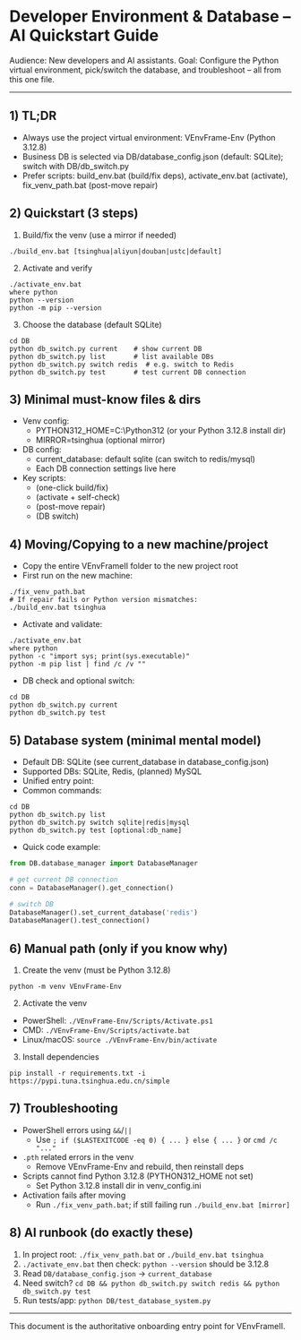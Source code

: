 # Developer Environment & Database – AI Quickstart Guide

Audience: New developers and AI assistants. Goal: Configure the Python virtual environment, pick/switch the database, and troubleshoot – all from this one file.

---

## 1) TL;DR
- Always use the project virtual environment: VEnvFrame-Env (Python 3.12.8)
- Business DB is selected via DB/database_config.json (default: SQLite); switch with DB/db_switch.py
- Prefer scripts: build_env.bat (build/fix deps), activate_env.bat (activate), fix_venv_path.bat (post-move repair)

## 2) Quickstart (3 steps)
1. Build/fix the venv (use a mirror if needed)
```
./build_env.bat [tsinghua|aliyun|douban|ustc|default]
```
2. Activate and verify
```
./activate_env.bat
where python
python --version
python -m pip --version
```
3. Choose the database (default SQLite)
```
cd DB
python db_switch.py current    # show current DB
python db_switch.py list       # list available DBs
python db_switch.py switch redis  # e.g. switch to Redis
python db_switch.py test       # test current DB connection
```

## 3) Minimal must-know files & dirs
- Venv config: <mcfile name="venv_config.ini" path="d:\Trae_Project\VEnvFrameII\venv_config.ini"></mcfile>
  - PYTHON312_HOME=C:\Python312 (or your Python 3.12.8 install dir)
  - MIRROR=tsinghua (optional mirror)
- DB config: <mcfile name="database_config.json" path="d:\Trae_Project\VEnvFrameII\DB\database_config.json"></mcfile>
  - current_database: default sqlite (can switch to redis/mysql)
  - Each DB connection settings live here
- Key scripts:
  - <mcfile name="build_env.bat" path="d:\Trae_Project\VEnvFrameII\build_env.bat"></mcfile> (one-click build/fix)
  - <mcfile name="activate_env.bat" path="d:\Trae_Project\VEnvFrameII\activate_env.bat"></mcfile> (activate + self-check)
  - <mcfile name="fix_venv_path.bat" path="d:\Trae_Project\VEnvFrameII\fix_venv_path.bat"></mcfile> (post-move repair)
  - <mcfile name="db_switch.py" path="d:\Trae_Project\VEnvFrameII\DB\db_switch.py"></mcfile> (DB switch)

## 4) Moving/Copying to a new machine/project
- Copy the entire VEnvFrameII folder to the new project root
- First run on the new machine:
```
./fix_venv_path.bat
# If repair fails or Python version mismatches:
./build_env.bat tsinghua
```
- Activate and validate:
```
./activate_env.bat
where python
python -c "import sys; print(sys.executable)"
python -m pip list | find /c /v ""
```
- DB check and optional switch:
```
cd DB
python db_switch.py current
python db_switch.py test
```

## 5) Database system (minimal mental model)
- Default DB: SQLite (see current_database in database_config.json)
- Supported DBs: SQLite, Redis, (planned) MySQL
- Unified entry point: <mcfile name="database_manager.py" path="d:\Trae_Project\VEnvFrameII\DB\database_manager.py"></mcfile>
- Common commands:
```
cd DB
python db_switch.py list
python db_switch.py switch sqlite|redis|mysql
python db_switch.py test [optional:db_name]
```
- Quick code example:
```python
from DB.database_manager import DatabaseManager

# get current DB connection
conn = DatabaseManager().get_connection()

# switch DB
DatabaseManager().set_current_database('redis')
DatabaseManager().test_connection()
```

## 6) Manual path (only if you know why)
1. Create the venv (must be Python 3.12.8)
```
python -m venv VEnvFrame-Env
```
2. Activate the venv
- PowerShell: `./VEnvFrame-Env/Scripts/Activate.ps1`
- CMD: `./VEnvFrame-Env/Scripts/activate.bat`
- Linux/macOS: `source ./VEnvFrame-Env/bin/activate`
3. Install dependencies
```
pip install -r requirements.txt -i https://pypi.tuna.tsinghua.edu.cn/simple
```

## 7) Troubleshooting
- PowerShell errors using `&&`/`||`
  - Use `; if ($LASTEXITCODE -eq 0) { ... } else { ... }` or `cmd /c "..."`
- `.pth` related errors in the venv
  - Remove VEnvFrame-Env and rebuild, then reinstall deps
- Scripts cannot find Python 3.12.8 (PYTHON312_HOME not set)
  - Set Python 3.12.8 install dir in venv_config.ini
- Activation fails after moving
  - Run `./fix_venv_path.bat`; if still failing run `./build_env.bat [mirror]`

## 8) AI runbook (do exactly these)
1. In project root: `./fix_venv_path.bat` or `./build_env.bat tsinghua`
2. `./activate_env.bat` then check: `python --version` should be 3.12.8
3. Read `DB/database_config.json` -> `current_database`
4. Need switch? `cd DB && python db_switch.py switch redis && python db_switch.py test`
5. Run tests/app: `python DB/test_database_system.py`

---
This document is the authoritative onboarding entry point for VEnvFrameII.